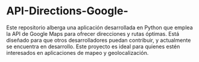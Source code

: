 # API-Directions-Google-
Este repositorio alberga una aplicación desarrollada en Python que emplea la API de Google Maps para ofrecer direcciones y rutas óptimas. Está diseñado para que otros desarrolladores puedan contribuir, y actualmente se encuentra en desarrollo. Este proyecto es ideal para quienes estén interesados en aplicaciones de mapeo y geolocalización.
